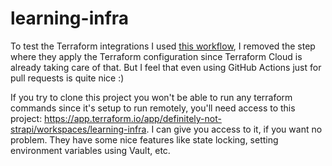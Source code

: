# learning-infra

To test the Terraform integrations I used [this workflow](https://github.com/hashicorp/setup-terraform), I removed the step where they apply the Terraform configuration since Terraform Cloud is already taking care of that.
But I feel that even using GitHub Actions just for pull requests is quite nice :)

If you try to clone this project you won't be able to run any terraform commands since it's setup to run remotely, you'll need access to this project: https://app.terraform.io/app/definitely-not-strapi/workspaces/learning-infra.
I can give you access to it, if you want no problem. They have some nice features like state locking, setting environment variables using Vault, etc.
